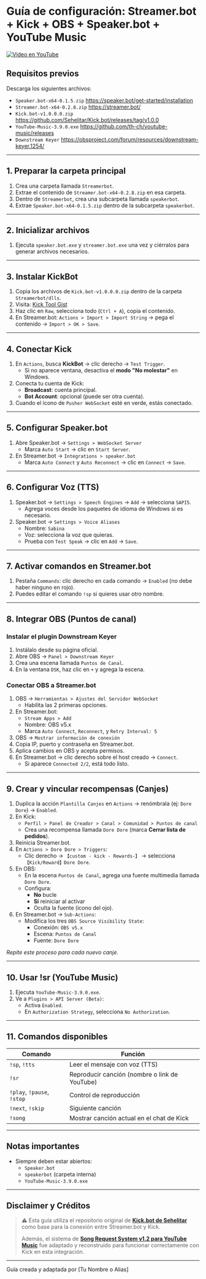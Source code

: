 # Guía de configuración: Streamer.bot + Kick + OBS + Speaker.bot + YouTube Music

[![Video en YouTube](https://img.youtube.com/vi/YOzUVz0EuMU/0.jpg)](https://youtu.be/YOzUVz0EuMU)



## Requisitos previos

Descarga los siguientes archivos:

- `Speaker.bot-x64-0.1.5.zip` https://speaker.bot/get-started/installation
- `Streamer.bot-x64-0.2.8.zip` https://streamer.bot/
- `Kick.bot-v1.0.0.0.zip` https://github.com/Sehelitar/Kick.bot/releases/tag/v1.0.0
- `YouTube-Music-3.9.0.exe` https://github.com/th-ch/youtube-music/releases
- `Downstream Keyer` https://obsproject.com/forum/resources/downstream-keyer.1254/

---

## 1. Preparar la carpeta principal

1. Crea una carpeta llamada `Streamerbot`.
2. Extrae el contenido de `Streamer.bot-x64-0.2.8.zip` en esa carpeta.
3. Dentro de `Streamerbot`, crea una subcarpeta llamada `speakerbot`.
4. Extrae `Speaker.bot-x64-0.1.5.zip` dentro de la subcarpeta `speakerbot`.

---

## 2. Inicializar archivos

1. Ejecuta `speaker.bot.exe` y `streamer.bot.exe` una vez y ciérralos para generar archivos necesarios.

---

## 3. Instalar KickBot

1. Copia los archivos de `Kick.bot-v1.0.0.0.zip` dentro de la carpeta `Streamerbot/dlls`.
2. Visita: [Kick Tool Gist](https://gist.github.com/mrsnakke/ac7cad47ede0b71447d5b6654de2b396)
3. Haz clic en `Raw`, selecciona todo (`Ctrl + A`), copia el contenido.
4. En Streamer.bot: `Actions > Import > Import String` → pega el contenido → `Import > OK > Save`.

---

## 4. Conectar Kick

1. En `Actions`, busca **KickBot** → clic derecho → `Test Trigger`.
   - Si no aparece ventana, desactiva el **modo "No molestar"** en Windows.
2. Conecta tu cuenta de Kick:
   - **Broadcast**: cuenta principal.
   - **Bot Account**: opcional (puede ser otra cuenta).
3. Cuando el ícono de `Pusher WebSocket` esté en verde, estás conectado.

---

## 5. Configurar Speaker.bot

1. Abre Speaker.bot → `Settings > WebSocket Server`
   - Marca `Auto Start` → clic en `Start Server`.
2. En Streamer.bot → `Integrations > speaker.bot`
   - Marca `Auto Connect` y `Auto Reconnect` → clic en `Connect` → `Save`.

---

## 6. Configurar Voz (TTS)

1. Speaker.bot → `Settings > Speech Engines` → `Add` → selecciona `SAPI5`.
   - Agrega voces desde los paquetes de idioma de Windows si es necesario.
2. Speaker.bot → `Settings > Voice Aliases`
   - Nombre: `Sabina`
   - Voz: selecciona la voz que quieras.
   - Prueba con `Test Speak` → clic en `Add` → `Save`.

---

## 7. Activar comandos en Streamer.bot

1. Pestaña `Commands`: clic derecho en cada comando → `Enabled` (no debe haber ninguno en rojo).
2. Puedes editar el comando `!sp` si quieres usar otro nombre.

---

## 8. Integrar OBS (Puntos de canal)

### Instalar el plugin Downstream Keyer

1. Instálalo desde su página oficial.
2. Abre OBS → `Panel > Downstream Keyer`
3. Crea una escena llamada `Puntos de Canal`.
4. En la ventana `DSK`, haz clic en `+` y agrega la escena.

### Conectar OBS a Streamer.bot

1. OBS → `Herramientas > Ajustes del Servidor WebSocket`
   - Habilita las 2 primeras opciones.
2. En Streamer.bot:
   - `Stream Apps > Add`
   - Nombre: OBS v5.x
   - Marca `Auto Connect`, `Reconnect`, y `Retry Interval: 5`
3. OBS → `Mostrar información de conexión`
4. Copia IP, puerto y contraseña en Streamer.bot.
5. Aplica cambios en OBS y acepta permisos.
6. En Streamer.bot → clic derecho sobre el host creado → `Connect`.
   - Si aparece `Connected 2/2`, está todo listo.

---

## 9. Crear y vincular recompensas (Canjes)

1. Duplica la acción `Plantilla Canjes` en `Actions` → renómbrala (ej: `Dore Dore`) → `Enabled`.
2. En Kick:
   - `Perfil > Panel de Creador > Canal > Comunidad > Puntos de canal`
   - Crea una recompensa llamada `Dore Dore` (marca **Cerrar lista de pedidos**).
3. Reinicia Streamer.bot.
4. En `Actions > Dore Dore > Triggers`:
   - Clic derecho → `【custom - kick - Rewards-】` → selecciona `【Kick/Reward】Dore Dore`.
5. En OBS:
   - En la escena `Puntos de Canal`, agrega una fuente multimedia llamada `Dore Dore`.
   - Configura:
     - **No** bucle
     - **Sí** reiniciar al activar
     - Oculta la fuente (icono del ojo).
6. En Streamer.bot → `Sub-Actions`:
   - Modifica los tres `OBS Source Visibility State`:
     - Conexión: `OBS v5.x`
     - Escena: `Puntos de Canal`
     - Fuente: `Dore Dore`

_Repite este proceso para cada nuevo canje._

---

## 10. Usar !sr (YouTube Music)

1. Ejecuta `YouTube-Music-3.9.0.exe`.
2. Ve a `Plugins > API Server (Beta)`:
   - Activa `Enabled`.
   - En `Authorization Strategy`, selecciona `No Authorization`.

---

## 11. Comandos disponibles

| Comando            | Función                                       |
|--------------------|-----------------------------------------------|
| `!sp`, `!tts`      | Leer el mensaje con voz (TTS)                 |
| `!sr`              | Reproducir canción (nombre o link de YouTube) |
| `!play`, `!pause`, `!stop` | Control de reproducción          |
| `!next`, `!skip`   | Siguiente canción                             |
| `!song`            | Mostrar canción actual en el chat de Kick     |

---

## Notas importantes

- Siempre deben estar abiertos:
  - `Speaker.bot`
  - `speakerbot` (carpeta interna)
  - `YouTube-Music-3.9.0.exe`

---

## Disclaimer y Créditos

> ⚠️ Esta guía utiliza el repositorio original de **[Kick.bot de Sehelitar](https://github.com/Sehelitar/Kick.bot/releases/tag/v1.0.0)** como base para la conexión entre Streamer.bot y Kick.  
>  
> Además, el sistema de **[Song Request System v1.2 para YouTube Music](https://extensions.streamer.bot/t/song-request-system-v1-2-youtube-music/2743)** fue adaptado y reconstruido para funcionar correctamente con Kick en esta integración.

---

Guía creada y adaptada por [Tu Nombre o Alias]
